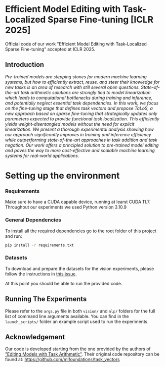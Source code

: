 # Efficient Model Editing with Task-Localized Sparse Fine-tuning [ICLR 2025]
Official code of our work "Efficient Model Editing with Task-Localized Sparse Fine-tuning" accepted at ICLR 2025.

## Introduction
<i>Pre-trained models are stepping stones for modern machine learning systems, but how to efficiently extract, reuse, and steer their knowledge for new tasks is an area of research with still several open questions. State-of-the-art task arithmetic solutions are strongly tied to model linearization which leads to computational bottlenecks during training and inference, and potentially neglect essential task dependencies. In this work, we focus on the fine-tuning stage that defines task vectors and propose TaLoS, a new approach based on sparse fine-tuning that strategically updates only parameters expected to provide functional task localization. This efficiently yields weight-disentangled models without the need for explicit linearization. We present a thorough experimental analysis showing how our approach significantly improves in training and inference efficiency while outperforming state-of-the-art approaches in task addition and task negation. Our work offers a principled solution to pre-trained model editing and paves the way to more cost-effective and scalable machine learning systems for real-world applications.</i>

# Setting up the environment
### Requirements
Make sure to have a CUDA capable device, running at learst CUDA 11.7. Throughout our experiments we used Python version 3.10.9

### General Dependencies
To install all the required dependencies go to the root folder of this project and run:
```bash
pip install -r requirements.txt
```

### Datasets
To download and prepare the datasets for the vision experiments, please follow the instructions in [this issue](https://github.com/mlfoundations/task_vectors/issues/1).

At this point you should be able to run the provided code.

## Running The Experiments
Please refer to the `args.py` file in both `vision/` and `nlp/` folders for the full list of command line arguments available. You can find in the `launch_scripts/` folder an example script used to run the experiments.

## Acknowledgement
Our code is developed starting from the one provided by the authors of ["Editing Models with Task Arithmetic"](https://arxiv.org/abs/2212.04089). Their original code repository can be found at: https://github.com/mlfoundations/task_vectors
